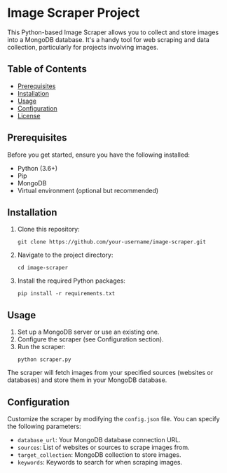 # Image Scraper Project

This Python-based Image Scraper allows you to collect and store images into a MongoDB database. It's a handy tool for web scraping and data collection, particularly for projects involving images.

## Table of Contents
- [Prerequisites](#prerequisites)
- [Installation](#installation)
- [Usage](#usage)
- [Configuration](#configuration)
- [License](#license)

## Prerequisites
Before you get started, ensure you have the following installed:
- Python (3.6+)
- Pip
- MongoDB
- Virtual environment (optional but recommended)

## Installation
1. Clone this repository:
    ```
    git clone https://github.com/your-username/image-scraper.git
    ```
2. Navigate to the project directory:
    ```
    cd image-scraper
    ```
3. Install the required Python packages:
    ```
    pip install -r requirements.txt
    ```

## Usage
1. Set up a MongoDB server or use an existing one.
2. Configure the scraper (see Configuration section).
3. Run the scraper:
    ```
    python scraper.py
    ```

The scraper will fetch images from your specified sources (websites or databases) and store them in your MongoDB database.

## Configuration
Customize the scraper by modifying the `config.json` file. You can specify the following parameters:
- `database_url`: Your MongoDB database connection URL.
- `sources`: List of websites or sources to scrape images from.
- `target_collection`: MongoDB collection to store images.
- `keywords`: Keywords to search for when scraping images.
